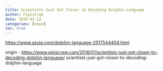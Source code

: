 ```yaml
---
title: Scientists Just Got Closer to Decoding Dolphin Language
author: PipisCrew
date: 2018-01-22
categories: [news]
toc: true
---
```


https://www.azula.com/dolphin-language-2517544404.html

origin - https://www.pipiscrew.com/2018/01/scientists-just-got-closer-to-decoding-dolphin-language/ scientists-just-got-closer-to-decoding-dolphin-language